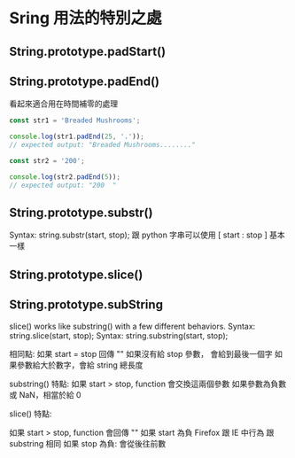 # Sring 用法的特別之處

## String.prototype.padStart()
## String.prototype.padEnd()
看起來適合用在時間補零的處理
```javascript
const str1 = 'Breaded Mushrooms';

console.log(str1.padEnd(25, '.'));
// expected output: "Breaded Mushrooms........"

const str2 = '200';

console.log(str2.padEnd(5));
// expected output: "200  "

```

## String.prototype.substr()
Syntax: string.substr(start, stop);
跟 python 字串可以使用 [ start : stop ] 基本一樣

## String.prototype.slice() 
## String.prototype.subString

slice() works like substring() with a few different behaviors.
Syntax: string.slice(start, stop);
Syntax: string.substring(start, stop);


相同點: 
如果 start = stop 回傳 ""
如果沒有給 stop 參數， 會給到最後一個字
如果參數給大於數字，會給 string 總長度

substring() 特點:
如果 start > stop, function 會交換這兩個參數
如果參數為負數或 NaN，相當於給 0

slice() 特點:

如果 start > stop, function 會回傳 ""
如果 start 為負 Firefox 跟 IE 中行為 跟 substring 相同
如果 stop 為負: 會從後往前數